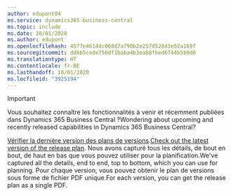 ```yaml
---
author: edupont04
ms.service: dynamics365-business-central
ms.topic: include
ms.date: 10/01/2020
ms.author: edupont
ms.openlocfilehash: 4577e4614dc068d7a790b2e257d528d3e52a169f
ms.sourcegitcommit: ddbb5cede750df1baba4b3eab8fbed6744b5b9d6
ms.translationtype: HT
ms.contentlocale: fr-BE
ms.lasthandoff: 10/01/2020
ms.locfileid: "3925194"
---
```

> [!IMPORTANT]
>
> <span data-ttu-id="3e533-101">Vous souhaitez connaître les fonctionnalités à venir et récemment publiées dans Dynamics 365 Business Central ?</span><span class="sxs-lookup"><span data-stu-id="3e533-101">Wondering about upcoming and recently released capabilities in Dynamics 365 Business Central?</span></span>
>
> <span data-ttu-id="3e533-102">[Vérifier la dernière version des plans de versions](https://go.microsoft.com/fwlink/?linkid=2047422).</span><span class="sxs-lookup"><span data-stu-id="3e533-102">[Check out the latest version of the release plan](https://go.microsoft.com/fwlink/?linkid=2047422).</span></span> <span data-ttu-id="3e533-103">Nous avons capturé tous les détails, de bout en bout, de haut en bas que vous pouvez utiliser pour la planification.</span><span class="sxs-lookup"><span data-stu-id="3e533-103">We've captured all the details, end to end, top to bottom, which you can use for planning.</span></span> <span data-ttu-id="3e533-104">Pour chaque version, vous pouvez obtenir le plan de versions sous forme de fichier PDF unique.</span><span class="sxs-lookup"><span data-stu-id="3e533-104">For each version, you can get the release plan as a single PDF.</span></span>  
